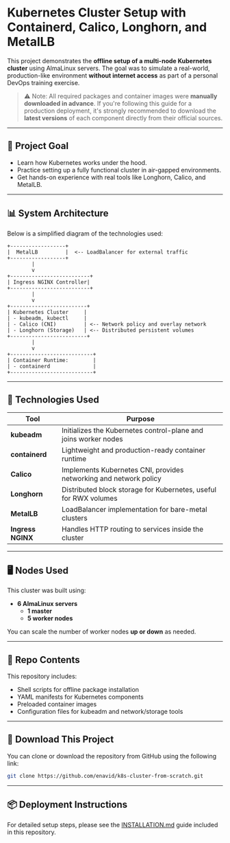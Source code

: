 # Kubernetes Cluster Setup with Containerd, Calico, Longhorn, and MetalLB

This project demonstrates the **offline setup of a multi-node Kubernetes cluster** using AlmaLinux servers. The goal was to simulate a real-world, production-like environment **without internet access** as part of a personal DevOps training exercise.

> ⚠️ Note: All required packages and container images were **manually downloaded in advance**.
> If you're following this guide for a production deployment, it's strongly recommended to download the **latest versions** of each component directly from their official sources.

---

## 🧠 Project Goal

- Learn how Kubernetes works under the hood.
- Practice setting up a fully functional cluster in air-gapped environments.
- Get hands-on experience with real tools like Longhorn, Calico, and MetalLB.

---

## 📊 System Architecture

Below is a simplified diagram of the technologies used:

```
+------------------+
|  MetalLB         |  <-- LoadBalancer for external traffic
+------------------+
        |
        v
+--------------------------+
| Ingress NGINX Controller|
+--------------------------+
        |
        v
+-------------------------+
| Kubernetes Cluster     |
| - kubeadm, kubectl     |
| - Calico (CNI)         | <-- Network policy and overlay network
| - Longhorn (Storage)   | <-- Distributed persistent volumes
+-------------------------+
        |
        v
+---------------------------+
| Container Runtime:        |
| - containerd              |
+---------------------------+
```

---

## 🔧 Technologies Used

| Tool                    | Purpose                                                           |
| ----------------------- | ----------------------------------------------------------------- |
| **kubeadm**       | Initializes the Kubernetes control-plane and joins worker nodes   |
| **containerd**    | Lightweight and production-ready container runtime                |
| **Calico**        | Implements Kubernetes CNI, provides networking and network policy |
| **Longhorn**      | Distributed block storage for Kubernetes, useful for RWX volumes  |
| **MetalLB**       | LoadBalancer implementation for bare-metal clusters               |
| **Ingress NGINX** | Handles HTTP routing to services inside the cluster               |

---

## 🖥️ Nodes Used

This cluster was built using:

- **6 AlmaLinux servers**
  - **1 master**
  - **5 worker nodes**

You can scale the number of worker nodes **up or down** as needed.

---

## 📁 Repo Contents

This repository includes:

- Shell scripts for offline package installation
- YAML manifests for Kubernetes components
- Preloaded container images
- Configuration files for kubeadm and network/storage tools

---

## 📎 Download This Project

You can clone or download the repository from GitHub using the following link:

```bash
git clone https://github.com/enavid/k8s-cluster-from-scratch.git
```

---

## 📦 Deployment Instructions

For detailed setup steps, please see the [INSTALLATION.md](./docs/INSTALLATION.md) guide included in this repository.

